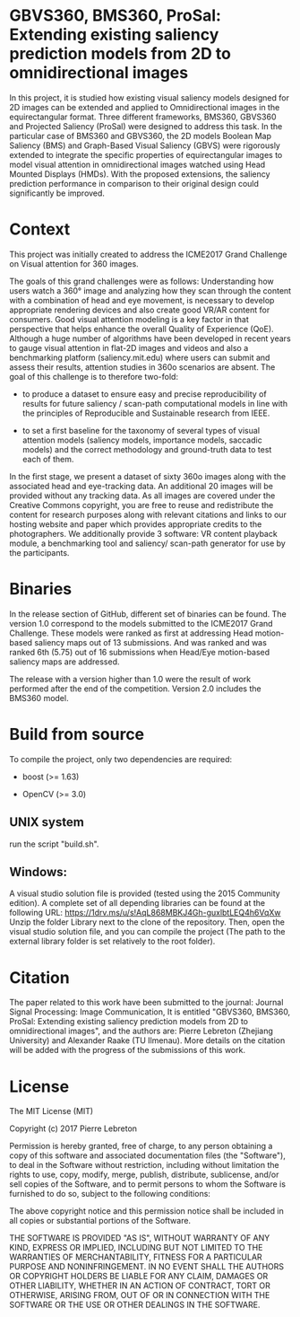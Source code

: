 # GBVS360, BMS360, ProSal: Extending existing saliency prediction models from 2D to omnidirectional images 

In this project, it is studied how existing visual saliency models designed for 2D images can be extended and applied to Omnidirectional images in the equirectangular format. Three different frameworks, BMS360, GBVS360 and Projected Saliency (ProSal) were designed to address this task. In the particular case of BMS360 and GBVS360, the 2D models Boolean Map Saliency (BMS) and Graph-Based Visual Saliency (GBVS) were rigorously extended to integrate the specific properties of equirectangular images to model visual attention in omnidirectional images watched using Head Mounted Displays (HMDs). With the proposed extensions, the saliency prediction performance in comparison to their original design could significantly be improved. 


# Context 

This project was initially created to address the ICME2017 Grand Challenge on Visual attention for 360 images. 

The goals of this grand challenges were as follows: Understanding how users watch a 360° image and analyzing how they scan through the content with a combination of head and eye movement, is necessary to develop appropriate rendering devices and also create good VR/AR content for consumers. Good visual attention modeling is a key factor in that perspective that helps enhance the overall Quality of Experience (QoE). Although a huge number of algorithms have been developed in recent years to gauge visual attention in flat-2D images and videos and also a benchmarking platform (saliency.mit.edu) where users can submit and assess their results, attention studies in 360o scenarios are absent. The goal of this challenge is to therefore two-fold:

   - to produce a dataset to ensure easy and precise reproducibility of results for future saliency / scan-path computational models in line with the principles of Reproducible and Sustainable research from IEEE.

   - to set a first baseline for the taxonomy of several types of visual attention models (saliency models, importance models, saccadic models) and the correct methodology and ground-truth data to test each of them.


In the first stage, we present a dataset of sixty 360o images along with the associated head and eye-tracking data. An additional 20 images will be provided without any tracking data. As all images are covered under the Creative Commons copyright, you are free to reuse and redistribute the content for research purposes along with relevant citations and links to our hosting website and paper which provides appropriate credits to the photographers. We additionally provide 3 software: VR content playback module, a benchmarking tool and saliency/ scan-path generator for use by the participants.



# Binaries

In the release section of GitHub, different set of binaries can be found. The version 1.0 correspond to the models submitted to the ICME2017 Grand Challenge. These models were ranked as first at addressing Head motion-based saliency maps out of 13 submissions. And was ranked and was ranked 6th (5.75) out of 16 submissions when Head/Eye motion-based saliency maps are addressed. 

The release with a version higher than 1.0 were the result of work performed after the end of the competition. Version 2.0 includes the BMS360 model.



# Build from source

To compile the project, only two dependencies are required: 

   - boost (>= 1.63)

   - OpenCV (>= 3.0)


## UNIX system

run the script "build.sh".  

## Windows: 

A visual studio solution file is provided (tested using the 2015 Community edition). A complete set of all depending libraries can be found at the following URL: https://1drv.ms/u/s!AqL868MBKJ4Gh-guxlbtLEQ4h6VqXw 
Unzip the folder Library next to the clone of the repository. Then, open the visual studio solution file, and you can compile the project (The path to the external library folder is set relatively to the root folder). 



# Citation

The paper related to this work have been submitted to the journal: Journal Signal Processing: Image Communication, It is entitled "GBVS360, BMS360, ProSal: Extending existing saliency prediction models from 2D to omnidirectional images", and the authors are: Pierre Lebreton (Zhejiang University) and Alexander Raake (TU Ilmenau). More details on the citation will be added with the progress of the submissions of this work.  


# License

The MIT License (MIT)

Copyright (c) 2017 Pierre Lebreton

Permission is hereby granted, free of charge, to any person obtaining a copy of this software and associated documentation files (the "Software"), to deal in the Software without restriction, including without limitation the rights to use, copy, modify, merge, publish, distribute, sublicense, and/or sell copies of the Software, and to permit persons to whom the Software is furnished to do so, subject to the following conditions:

The above copyright notice and this permission notice shall be included in all copies or substantial portions of the Software.

THE SOFTWARE IS PROVIDED "AS IS", WITHOUT WARRANTY OF ANY KIND, EXPRESS OR IMPLIED, INCLUDING BUT NOT LIMITED TO THE WARRANTIES OF MERCHANTABILITY, FITNESS FOR A PARTICULAR PURPOSE AND NONINFRINGEMENT. IN NO EVENT SHALL THE AUTHORS OR COPYRIGHT HOLDERS BE LIABLE FOR ANY CLAIM, DAMAGES OR OTHER LIABILITY, WHETHER IN AN ACTION OF CONTRACT, TORT OR OTHERWISE, ARISING FROM, OUT OF OR IN CONNECTION WITH THE SOFTWARE OR THE USE OR OTHER DEALINGS IN THE SOFTWARE.